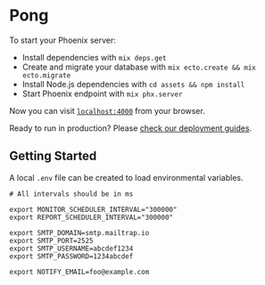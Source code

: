 # Pong

To start your Phoenix server:

  * Install dependencies with `mix deps.get`
  * Create and migrate your database with `mix ecto.create && mix ecto.migrate`
  * Install Node.js dependencies with `cd assets && npm install`
  * Start Phoenix endpoint with `mix phx.server`

Now you can visit [`localhost:4000`](http://localhost:4000) from your browser.

Ready to run in production? Please [check our deployment guides](http://www.phoenixframework.org/docs/deployment).

## Getting Started

A local `.env` file can be created to load environmental variables.

```
# All intervals should be in ms

export MONITOR_SCHEDULER_INTERVAL="300000"
export REPORT_SCHEDULER_INTERVAL="300000"

export SMTP_DOMAIN=smtp.mailtrap.io
export SMTP_PORT=2525
export SMTP_USERNAME=abcdef1234
export SMTP_PASSWORD=1234abcdef

export NOTIFY_EMAIL=foo@example.com
```
